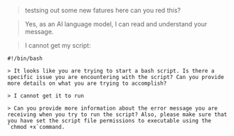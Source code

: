 > testsing out some new 
fatures here
can you red this?

> Yes, as an AI language model, I can read and understand your message.

> I cannot get my script:
```
#!/bin/bash

> It looks like you are trying to start a bash script. Is there a specific issue you are encountering with the script? Can you provide more details on what you are trying to accomplish?

> I cannot get it to run

> Can you provide more information about the error message you are receiving when you try to run the script? Also, please make sure that you have set the script file permissions to executable using the `chmod +x`command.